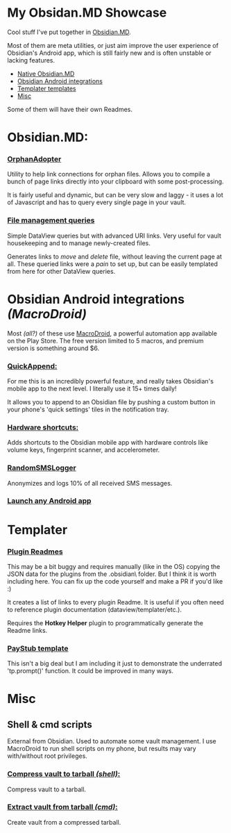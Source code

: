 # My Obsidan.MD Showcase

Cool stuff I've put together in [Obsidian.MD](https://obsidian.md).

Most of them are meta utilities, or just aim improve the user experience of Obsidian's Android app, which is still fairly new and is often unstable or lacking features.


- [Native Obsidian.MD](#obsidianmd)
- [Obsidian Android integrations](#obsidian-android-integrations-macrodroid)
- [Templater templates](#Templater)
- [Misc](#misc)

Some of them will have their own Readmes.

# Obsidian.MD:

### [**OrphanAdopter**](/OrphanAdopter/)
Utility to help link connections for orphan files. Allows you to compile a bunch of page links directly into your clipboard with some post-processing.

It is fairly useful and dynamic, but can be very slow and laggy - it uses a lot of Javascript and has to query every single page in your vault.

### [**File management queries**](/FileManagementQueries/)
Simple DataView queries but with advanced URI links. Very useful for vault housekeeping and to manage newly-created files.

Generates links to *move* and *delete* file, without leaving the current page at all. These queried links were a *pain* to set up, but can be easily templated from here for other DataView queries.



# **Obsidian Android integrations** *(MacroDroid)*

Most *(all?)* of these use [MacroDroid](https://play.google.com/store/apps/details?id=com.arlosoft.macrodroid&hl=en_US&gl=US), a powerful automation app available on the Play Store. The free version limited to 5 macros, and premium version is something around $6.


### [**QuickAppend:**](/QuickAppend/)
For me this is an incredibly powerful feature, and really takes Obsidian's mobile app to the next level. I literally use it 15+ times daily!

It allows you to append to an Obsidian file by pushing a custom button in your phone's 'quick settings' tiles in the notification tray. 

### [**Hardware shortcuts:**](/AndroidHardwareShortcuts/)
Adds shortcuts to the Obsidian mobile app with hardware controls like volume keys, fingerprint scanner, and accelerometer.

### **[RandomSMSLogger](/RandomSMSLogger/)**
Anonymizes and logs 10% of all received SMS messages.

### **[Launch any Android app](/AndroidAppUriLinking)**


# Templater

### [Plugin Readmes](/Templater/)

This may be a bit buggy and requires manually (like in the OS) copying the JSON data for the plugins from the \.obsidian\ folder. But I think it is worth including here. You can fix up the code yourself and make a PR if you'd like :)

It creates a list of links to every plugin Readme. It is useful if you often need to reference plugin documentation (dataview/templater/etc.).

Requires the **Hotkey Helper** plugin to programmatically generate the Readme links.

### [PayStub template](/Templater/)

This isn't a big deal but I am including it just to demonstrate the underrated 'tp.prompt()' function. It could be improved in many ways.


# Misc

## **Shell & cmd scripts**
External from Obsidian. Used to automate some vault management. I use MacroDroid to run shell scripts on my phone, but results may vary with/without root privileges.

### [**Compress vault to tarball** *(shell)*:](/Bat-ShellScripts/)
Compress vault to a tarball.

### [**Extract vault from tarball** *(cmd)*:](/Bat-ShellScripts/)
Create vault from a compressed tarball.


